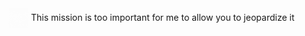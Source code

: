 <span>
  <img src="https://github.com/weg-9000/image/blob/main/logo.gif" alt="Example Image" width="32" height="32" style="vertical-align: middle;">
  This mission is too important for me to allow you to jeopardize it
</span>




<!--
**weg-9000/weg-9000** is a ✨ _special_ ✨ repository because its `README.md` (this file) appears on your GitHub profile.



Here are some ideas to get you started:

- 🔭 I’m currently working on ...
- 🌱 I’m currently learning ...
- 👯 I’m looking to collaborate on ...
- 🤔 I’m looking for help with ...
- 💬 Ask me about ...
- 📫 How to reach me: ...
- 😄 Pronouns: ...
- ⚡ Fun fact: ...
-->
